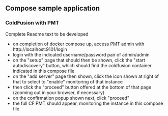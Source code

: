 ## Compose sample application
### ColdFusion with PMT

Complete Readme text to be developed
- on completion of docker compose up, access PMT admin with http://localhost:9101/login
- login with the indicated username/password pair of admin/admin
- on the "setup" page that should then be shown, click the "start autodiscovery" button, which should find the coldfusion container indicated in this compose file
- on the "add server" page then shown, click the icon shown at right of that to select to "enable" monitoring of that instance
- then click the "proceed" button offered at the bottom of that page (zooming out in your browser, if necessary)
- on the confirmation popup shown next, click "proceed"
- the full CF PMT should appear, monitoring the instance in this compose file